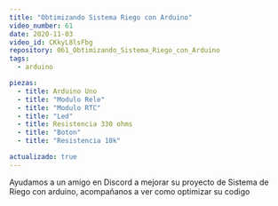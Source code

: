 ```yaml
---
title: "Obtimizando Sistema Riego con Arduino"
video_number: 61
date: 2020-11-03
video_id: CKkyL8lsFbg
repository: 061_Obtimizando_Sistema_Riego_con_Arduino
tags:
  - arduino

piezas:
  - title: Arduino Uno
  - title: "Modulo Rele"
  - title: "Modulo RTC"
  - title: "Led"
  - title: Resistencia 330 ohms
  - title: "Boton"
  - title: "Resistencia 10k"

actualizado: true
---
```


Ayudamos a un amigo en Discord a mejorar su proyecto de Sistema de Riego con arduino, acompañanos a ver como optimizar su codigo
